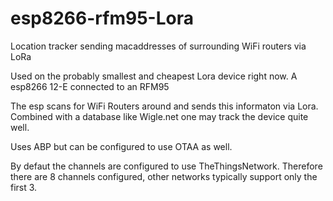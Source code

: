 # esp8266-rfm95-Lora
Location tracker sending macaddresses of surrounding WiFi routers via LoRa

Used on the probably smallest and cheapest Lora device right now.
A esp8266 12-E connected to an RFM95

The esp scans for WiFi Routers around and sends this informaton via Lora.
Combined with a database like Wigle.net one may track the device quite well.

Uses ABP but can be configured to use OTAA as well.

By defaut the channels are configured to use TheThingsNetwork. Therefore there are 8 channels configured, other networks typically support only the first 3. 

